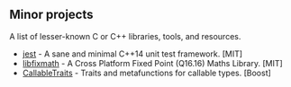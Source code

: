 ## Minor projects

A list of lesser-known C or C++ libraries, tools, and resources.

* [jest](https://github.com/jeaye/jest) - A sane and minimal C++14 unit test framework. [MIT]
* [libfixmath](https://github.com/PetteriAimonen/libfixmath) - A Cross Platform Fixed Point (Q16.16) Maths Library. [MIT]
* [CallableTraits](https://github.com/badair/callable_traits) - Traits and metafunctions for callable types. [Boost]
